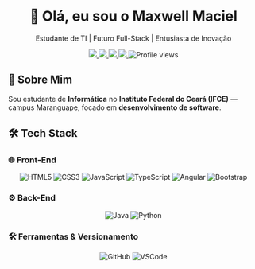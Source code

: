 <h1 align="center">👋 Olá, eu sou o Maxwell Maciel</h1>
<p align="center">Estudante de TI | Futuro Full-Stack | Entusiasta de Inovação</p>

<div align="center">
  <a href="mailto:maxwellmacielsousa@gmail.com">
    <img src="https://img.shields.io/badge/Email-D14836?style=for-the-badge&logo=gmail&logoColor=white" />
  </a>
  <a href="https://instagram.com/welsksr">
    <img src="https://img.shields.io/badge/Instagram-E4405F?style=for-the-badge&logo=instagram&logoColor=white" />
  </a>
  <a href="https://www.linkedin.com/in/seu-linkedin">
    <img src="https://img.shields.io/badge/LinkedIn-0077B5?style=for-the-badge&logo=linkedin&logoColor=white" />
  </a>
  <a href="https://github.com/MaxwellMaciel">
    <img src="https://img.shields.io/github/followers/MaxwellMaciel?label=Seguidores&style=for-the-badge&color=green" />
  </a>
  <img src="https://komarev.com/ghpvc/?username=MaxwellMaciel&style=for-the-badge&color=blue" alt="Profile views"/>
</div>

## 🚀 Sobre Mim
Sou estudante de **Informática** no **Instituto Federal do Ceará (IFCE)** — campus Maranguape, focado em **desenvolvimento de software**.  

## 🛠 Tech Stack

### 🌐 Front-End
<p align="center">
  <img src="https://img.icons8.com/color/48/html-5--v1.png" title="HTML5"/>
  <img src="https://img.icons8.com/color/48/css3.png" title="CSS3"/>
  <img src="https://img.icons8.com/color/48/javascript--v1.png" title="JavaScript"/>
  <img src="https://img.icons8.com/color/48/typescript.png" title="TypeScript"/>
  <img src="https://img.icons8.com/color/48/angularjs.png" title="Angular"/>
  <img src="https://img.icons8.com/color/48/bootstrap.png" title="Bootstrap"/>
</p>

### ⚙️ Back-End
<p align="center">
  <img src="https://img.icons8.com/color/48/java-coffee-cup-logo--v1.png" title="Java"/>
  <img src="https://img.icons8.com/color/48/python.png" title="Python"/>
</p>

### 🛠 Ferramentas & Versionamento
<p align="center">
  <img src="https://img.icons8.com/fluency/48/github.png" title="GitHub"/>
  <img src="https://img.icons8.com/color/48/visual-studio-code-2019.png" title="VSCode"/>
</p>


